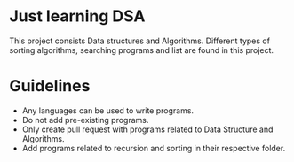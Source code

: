 # Just learning DSA
 This project consists Data structures and Algorithms. Different types of sorting algorithms, searching programs and list are found in this project.
 # Guidelines
- Any languages can be used to write programs.
- Do not add pre-existing programs.
- Only create pull request with programs related to Data Structure and Algorithms.
- Add programs related to recursion and sorting in their respective folder.

